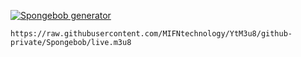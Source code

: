 [![Spongebob generator](https://github.com/MIFNtechnology/YtM3u8/actions/workflows/Spongebob_Generator.yml/badge.svg?branch=github-private)](https://github.com/MIFNtechnology/YtM3u8/actions/workflows/Spongebob_Generator.yml)

```
https://raw.githubusercontent.com/MIFNtechnology/YtM3u8/github-private/Spongebob/live.m3u8
```
